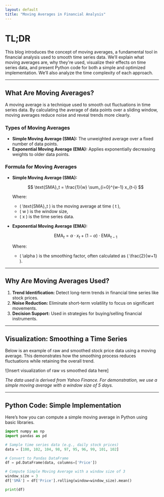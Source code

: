 ```yaml
---
layout: default
title: "Moving Averages in Financial Analysis"
---
```


<script type="text/javascript" async
  src="https://cdn.jsdelivr.net/npm/mathjax@3/es5/tex-mml-chtml.js">
</script>

# TL;DR
This blog introduces the concept of moving averages, a fundamental tool in financial analysis used to smooth time series data. We’ll explain what moving averages are, why they're used, visualize their effects on time series data, and present Python code for both a simple and optimized implementation. We’ll also analyze the time complexity of each approach.

---

## What Are Moving Averages?

A moving average is a technique used to smooth out fluctuations in time series data. By calculating the average of data points over a sliding window, moving averages reduce noise and reveal trends more clearly. 

### Types of Moving Averages
- **Simple Moving Average (SMA):** The unweighted average over a fixed number of data points.
- **Exponential Moving Average (EMA):** Applies exponentially decreasing weights to older data points.

### Formula for Moving Averages
- **Simple Moving Average (SMA):**
  
  $$ \text{SMA}_t = \frac{1}{w} \sum_{i=0}^{w-1} x_{t-i} $$
  
  Where:
  - \( \text{SMA}_t \) is the moving average at time \( t \),
  - \( w \) is the window size,
  - \( x \) is the time series data.

- **Exponential Moving Average (EMA):**

  $$ \text{EMA}_t = \alpha \cdot x_t + (1 - \alpha) \cdot \text{EMA}_{t-1} $$

  Where:
  - \( \alpha \) is the smoothing factor, often calculated as \( \frac{2}{w+1} \).

---

## Why Are Moving Averages Used?

1. **Trend Identification:** Detect long-term trends in financial time series like stock prices.
2. **Noise Reduction:** Eliminate short-term volatility to focus on significant movements.
3. **Decision Support:** Used in strategies for buying/selling financial instruments.

---

## Visualization: Smoothing a Time Series

Below is an example of raw and smoothed stock price data using a moving average. This demonstrates how the smoothing process reduces fluctuations while retaining the overall trend.

![Insert visualization of raw vs smoothed data here]

*The data used is derived from Yahoo Finance. For demonstration, we use a simple moving average with a window size of 5 days.*

---

## Python Code: Simple Implementation

Here’s how you can compute a simple moving average in Python using basic libraries.

```python
import numpy as np
import pandas as pd

# Sample time series data (e.g., daily stock prices)
data = [100, 102, 104, 98, 97, 95, 96, 99, 101, 102]

# Convert to Pandas DataFrame
df = pd.DataFrame(data, columns=['Price'])

# Compute Simple Moving Average with a window size of 3
window_size = 3
df['SMA'] = df['Price'].rolling(window=window_size).mean()

print(df)
